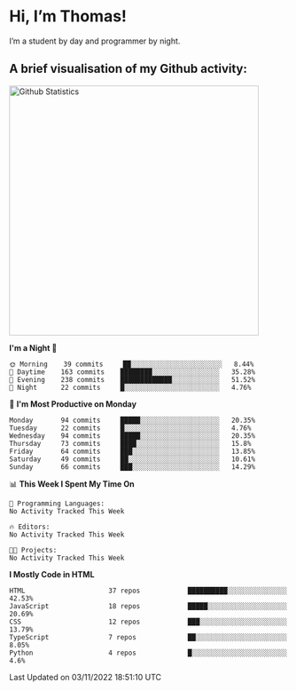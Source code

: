 # Hi, I’m Thomas!
I’m a student by day and programmer by night.

## A brief visualisation of my Github activity:

<img title="My Github Statistics" alt="Github Statistics" width="450px" src="https://github-readme-stats.vercel.app/api?username=thomasrettig&show_icons=true&include_all_commits=true&count_private=true&&hide=issues&theme=tokyonight&border_radius=6px"/>

<!--START_SECTION:waka-->
**I'm a Night 🦉** 

```text
🌞 Morning    39 commits     ██░░░░░░░░░░░░░░░░░░░░░░░   8.44% 
🌆 Daytime    163 commits    ████████░░░░░░░░░░░░░░░░░   35.28% 
🌃 Evening    238 commits    █████████████░░░░░░░░░░░░   51.52% 
🌙 Night      22 commits     █░░░░░░░░░░░░░░░░░░░░░░░░   4.76%

```
📅 **I'm Most Productive on Monday** 

```text
Monday       94 commits     █████░░░░░░░░░░░░░░░░░░░░   20.35% 
Tuesday      22 commits     █░░░░░░░░░░░░░░░░░░░░░░░░   4.76% 
Wednesday    94 commits     █████░░░░░░░░░░░░░░░░░░░░   20.35% 
Thursday     73 commits     ████░░░░░░░░░░░░░░░░░░░░░   15.8% 
Friday       64 commits     ███░░░░░░░░░░░░░░░░░░░░░░   13.85% 
Saturday     49 commits     ██░░░░░░░░░░░░░░░░░░░░░░░   10.61% 
Sunday       66 commits     ███░░░░░░░░░░░░░░░░░░░░░░   14.29%

```


📊 **This Week I Spent My Time On** 

```text
💬 Programming Languages: 
No Activity Tracked This Week

🔥 Editors: 
No Activity Tracked This Week

🐱‍💻 Projects: 
No Activity Tracked This Week

```

**I Mostly Code in HTML** 

```text
HTML                     37 repos            ██████████░░░░░░░░░░░░░░░   42.53% 
JavaScript               18 repos            █████░░░░░░░░░░░░░░░░░░░░   20.69% 
CSS                      12 repos            ███░░░░░░░░░░░░░░░░░░░░░░   13.79% 
TypeScript               7 repos             ██░░░░░░░░░░░░░░░░░░░░░░░   8.05% 
Python                   4 repos             █░░░░░░░░░░░░░░░░░░░░░░░░   4.6%

```



 Last Updated on 03/11/2022 18:51:10 UTC
<!--END_SECTION:waka-->
